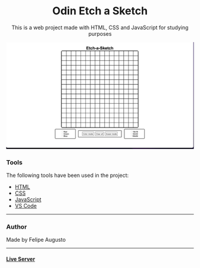 <h1 align="center">Odin Etch a Sketch</h1>

<p align="center">This is a web project made with HTML, CSS and JavaScript for studying purposes</p>

<img src="readmeimage.jpeg"></img>

### Tools

The following tools have been used in the project:

- [HTML](https://html.com/)
- [CSS](https://developer.mozilla.org/pt-BR/docs/Web/CSS)
- [JavaScript](https://www.javascript.com)
- [VS Code](https://code.visualstudio.com)

---

### Author

Made by Felipe Augusto 

---

#### [Live Server](https://felipeabg.github.io/EtchASketch-ODIN/)

 
